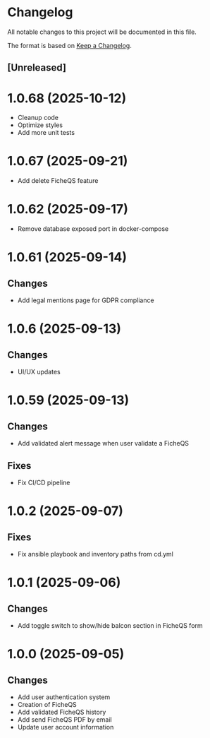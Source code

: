 # Changelog

All notable changes to this project will be documented in this file.

The format is based on [Keep a Changelog](https://keepachangelog.com/en/1.0.0/).

## [Unreleased]

# 1.0.68 (2025-10-12)

-   Cleanup code
-   Optimize styles
-   Add more unit tests

# 1.0.67 (2025-09-21)

-   Add delete FicheQS feature

# 1.0.62 (2025-09-17)

-   Remove database exposed port in docker-compose

# 1.0.61 (2025-09-14)

## Changes

-   Add legal mentions page for GDPR compliance

# 1.0.6 (2025-09-13)

## Changes

-   UI/UX updates

# 1.0.59 (2025-09-13)

## Changes

-   Add validated alert message when user validate a FicheQS

## Fixes

-   Fix CI/CD pipeline

# 1.0.2 (2025-09-07)

## Fixes

-   Fix ansible playbook and inventory paths from cd.yml

# 1.0.1 (2025-09-06)

## Changes

-   Add toggle switch to show/hide balcon section in FicheQS form

# 1.0.0 (2025-09-05)

## Changes

-   Add user authentication system
-   Creation of FicheQS
-   Add validated FicheQS history
-   Add send FicheQS PDF by email
-   Update user account information
